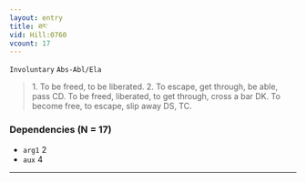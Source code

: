 ```yaml
---
layout: entry
title: ཐར་
vid: Hill:0760
vcount: 17
---
```

`Involuntary` `Abs-Abl/Ela`
> 1\.
 To be freed, to be liberated\.
 2\.
 To escape, get through, be able, pass CD\.
 To be freed, liberated, to get through, cross a bar DK\.
 To become free, to escape, slip away DS, TC\.

### Dependencies (N = 17)
* `arg1` 2
* `aux` 4

---

